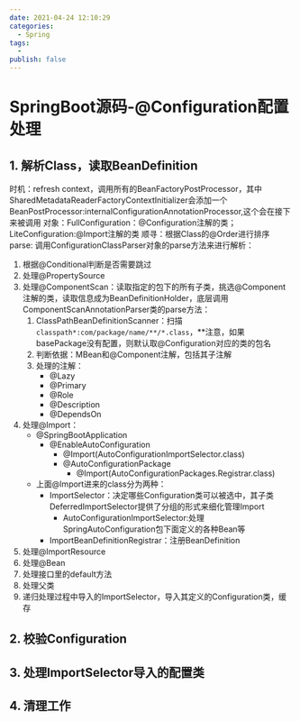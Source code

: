 ```yaml
---
date: 2021-04-24 12:10:29
categories:
  - Spring
tags:
  - 
publish: false
---
```

# SpringBoot源码-@Configuration配置处理

## 1. 解析Class，读取BeanDefinition

时机：refresh context，调用所有的BeanFactoryPostProcessor，其中SharedMetadataReaderFactoryContextInitializer会添加一个BeanPostProcessor:internalConfigurationAnnotationProcessor,这个会在接下来被调用
对象：FullConfiguration：@Configuration注解的类；LiteConfiguration:@Import注解的类
顺寻：根据Class的@Order进行排序
parse: 调用ConfigurationClassParser对象的parse方法来进行解析：

1. 根据@Conditional判断是否需要跳过
2. 处理@PropertySource
3. 处理@ComponentScan：读取指定的包下的所有子类，挑选@Component注解的类，读取信息成为BeanDefinitionHolder，底层调用ComponentScanAnnotationParser类的parse方法：
    1. ClassPathBeanDefinitionScanner：扫描```classpath*:com/package/name/**/*.class```，**注意，如果basePackage没有配置，则默认取@Configuration对应的类的包名
    2. 判断依据：MBean和@Component注解，包括其子注解
    3. 处理的注解：
        - @Lazy
        - @Primary
        - @Role
        - @Description
        - @DependsOn
4. 处理@Import：
    - @SpringBootApplication
        - @EnableAutoConfiguration
            - @Import(AutoConfigurationImportSelector.class)
            - @AutoConfigurationPackage
                - @Import(AutoConfigurationPackages.Registrar.class)
    - 上面@Import进来的class分为两种：
        - ImportSelector：决定哪些Configuration类可以被选中，其子类DeferredImportSelector提供了分组的形式来细化管理Import
            - AutoConfigurationImportSelector:处理SpringAutoConfiguration包下面定义的各种Bean等
        - ImportBeanDefinitionRegistrar：注册BeanDefinition
5. 处理@ImportResource
6. 处理@Bean
7. 处理接口里的default方法
8. 处理父类
9. 递归处理过程中导入的ImportSelector，导入其定义的Configuration类，缓存

## 2. 校验Configuration

## 3. 处理ImportSelector导入的配置类

## 4. 清理工作
